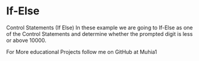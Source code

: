 # If-Else
Control Statements (If Else)
In these example we are going to If-Else as one of the Control Statements and determine whether the prompted digit is less
 or above 10000.

 For More educational Projects follow me on GitHub at Muhia1
